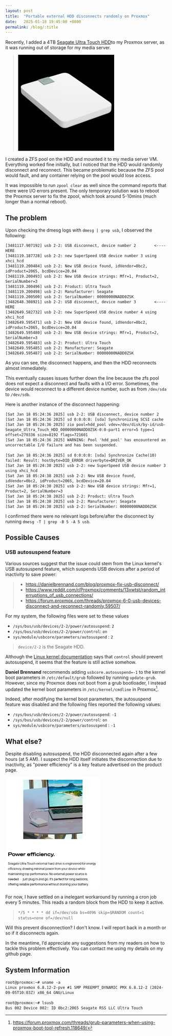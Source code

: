 ```yaml
---
layout: post
title:  "Portable external HDD disconnects randomly on Proxmox"
date:   2025-01-18 19:45:00 +0800
permalink: /blog/:title
---
```


Recently, I added a 4TB [Seagate Ultra Touch HDD](https://www.seagate.com/sg/en/products/external-hard-drives/ultra-touch-external-drives/?bvstate=pg:2/ct:r)to my Proxmox server, as it was running out of storage for my media server.
> <img src="/assets/images/2025-01-18-Random-HDD-Disconnect-Proxmox/ultratouch.jpg" style="width: 300px; object-fit: cover;"/>
>

I created a ZFS pool on the HDD and mounted it to my media server VM. Everything worked fine initially, but I noticed that the HDD would randomly disconnect and reconnect. This became problematic because the ZFS pool would fault, and any container relying on the pool would lose access.

It was impossible to run `zpool clear` as well since the command reports that there were I/O errors present. The only temporary solution was to reboot the Proxmox server to fix the zpool, which took around 5-10mins (much longer than a normal reboot).

## The problem

Upon checking the dmesg logs with `dmesg | grep usb`, I observed the following:

```
[3481117.907192] usb 2-2: USB disconnect, device number 2        <---- HERE
[3481119.187728] usb 2-2: new SuperSpeed USB device number 3 using xhci_hcd
[3481119.200484] usb 2-2: New USB device found, idVendor=0bc2, idProduct=2065, bcdDevice=20.04
[3481119.200493] usb 2-2: New USB device strings: Mfr=1, Product=2, SerialNumber=3
[3481119.200496] usb 2-2: Product: Ultra Touch
[3481119.200498] usb 2-2: Manufacturer: Seagate
[3481119.200500] usb 2-2: SerialNumber: 00000000NADD0ZSK
[3482648.308921] usb 2-2: USB disconnect, device number 3        <---- HERE
[3482649.582732] usb 2-2: new SuperSpeed USB device number 4 using xhci_hcd
[3482649.595471] usb 2-2: New USB device found, idVendor=0bc2, idProduct=2065, bcdDevice=20.04
[3482649.595480] usb 2-2: New USB device strings: Mfr=1, Product=2, SerialNumber=3
[3482649.595483] usb 2-2: Product: Ultra Touch
[3482649.595485] usb 2-2: Manufacturer: Seagate
[3482649.595487] usb 2-2: SerialNumber: 00000000NADD0ZSK
```
As you can see, the disconnect happens, and then the HDD reconnects almost immediately. 

This eventually causes issues further down the line because the zfs pool does not expect a disconnect and faults with a I/O error. Sometimes, the device would reconnect to a different device number, such as from `/dev/sda` to `/dev/sdb`.

Here is another instance of the disconnect happening:
```
[Sat Jan 18 05:24:36 2025] usb 2-2: USB disconnect, device number 2
[Sat Jan 18 05:24:36 2025] sd 0:0:0:0: [sda] Synchronizing SCSI cache
[Sat Jan 18 05:24:36 2025] zio pool=hdd_pool vdev=/dev/disk/by-id/usb-Seagate_Ultra_Touch_HDD_00000000NADD0ZSK-0:0-part1 error=5 type=1 offset=270336 size=8192 flags=721601
[Sat Jan 18 05:24:36 2025] WARNING: Pool 'hdd_pool' has encountered an uncorrectable I/O failure and has been suspended.

[Sat Jan 18 05:24:36 2025] sd 0:0:0:0: [sda] Synchronize Cache(10) failed: Result: hostbyte=DID_ERROR driverbyte=DRIVER_OK
[Sat Jan 18 05:24:38 2025] usb 2-2: new SuperSpeed USB device number 3 using xhci_hcd
[Sat Jan 18 05:24:38 2025] usb 2-2: New USB device found, idVendor=0bc2, idProduct=2065, bcdDevice=20.04
[Sat Jan 18 05:24:38 2025] usb 2-2: New USB device strings: Mfr=1, Product=2, SerialNumber=3
[Sat Jan 18 05:24:38 2025] usb 2-2: Product: Ultra Touch
[Sat Jan 18 05:24:38 2025] usb 2-2: Manufacturer: Seagate
[Sat Jan 18 05:24:38 2025] usb 2-2: SerialNumber: 00000000NADD0ZSK
```

I confirmed there were no relevant logs before/after the disconnect by running `dmesg -T | grep -B 5 -A 5 usb`. 

## Possible Causes

### USB autosuspend feature
Various sources suggest that the issue could stem from the Linux kernel's USB autosuspend feature, which suspends USB devices after a period of inactivity to save power:
> - https://danielbrennand.com/blog/proxmox-fix-usb-disconnect/
> - https://www.reddit.com/r/Proxmox/comments/13xwtst/random_interruptions_of_usb_connections/
> - https://forum.proxmox.com/threads/proxmox-6-0-usb-devices-disconnect-and-reconnect-randomly.59507/


For my system, the following files were set to these values
- `/sys/bus/usb/devices/2-2/power/autosuspend`: `2`
- `/sys/bus/usb/devices/2-2/power/control`: `on`
- `sys/module/usbcore/parameters/autosuspend` : `2`

> `device/2-2` is the Seagate HDD.

Although the [Linux kernel documentation](`https://www.kernel.org/doc/Documentation/usb/power-management.txt`) says that `control` should prevent autosuspend, it seems that the feature is still active somehow. 

**Daniel Brennand** recommends adding `usbcore.autosuspend=-1` to the kernel boot parameters in `/etc/default/grub` followed by running `update-grub`. However, since my Proxmox does not boot from a grub bootloader, I instead updated the kernel boot parameters in `/etc/kernel/cmdline` in Proxmox[^1].

Indeed, after modifying the kernel boot parameters, the autosuspend feature was disabled and the following files reported the following values:

- `/sys/bus/usb/devices/2-2/power/autosuspend`: `-1`
- `/sys/bus/usb/devices/2-2/power/control`: `on`
- `sys/module/usbcore/parameters/autosuspend` : `-1`


## What else?

Despite disabling autosuspend, the HDD disconnected again after a few hours (at 5 AM). I suspect the HDD itself initiates the disconnection due to inactivity, as "power efficiency" is a key feature advertised on the product page.

<img src="/assets/images/2025-01-18-Random-HDD-Disconnect-Proxmox/image-1.jpg" style="width: 300px; object-fit: cover;"/>


For now, I have settled on a inelegant workaround by running a cron job every 5 minutes. This reads a random block from the HDD to keep it active. 

> `*/5 * * * * dd if=/dev/sda bs=4096 skip=$RANDOM count=1 status=none of=/dev/null`

Will this prevent disconnection? I don't know. I will report back in a month or so if it disconnects again.

In the meantime, I’d appreciate any suggestions from my readers on how to tackle this problem effectively. You can contact me using my details on my github page.

## System Information


```
root@proxmox:~# uname -a
Linux proxmox 6.8.12-2-pve #1 SMP PREEMPT_DYNAMIC PMX 6.8.12-2 (2024-09-05T10:03Z) x86_64 GNU/Linux

root@proxmox:~# lsusb
Bus 002 Device 002: ID 0bc2:2065 Seagate RSS LLC Ultra Touch
```


[^1]: https://forum.proxmox.com/threads/grub-parameters-when-using-proxmox-boot-tool-refresh.118649/

